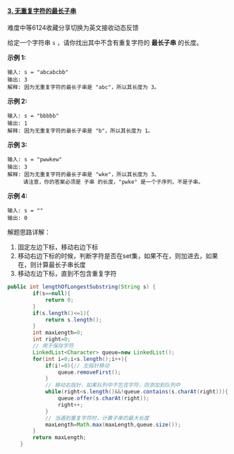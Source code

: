 #### [3. 无重复字符的最长子串](https://leetcode-cn.com/problems/longest-substring-without-repeating-characters/)

难度中等6124收藏分享切换为英文接收动态反馈

给定一个字符串 `s` ，请你找出其中不含有重复字符的 **最长子串** 的长度。

 

**示例 1:**

```
输入: s = "abcabcbb"
输出: 3 
解释: 因为无重复字符的最长子串是 "abc"，所以其长度为 3。
```

**示例 2:**

```
输入: s = "bbbbb"
输出: 1
解释: 因为无重复字符的最长子串是 "b"，所以其长度为 1。
```

**示例 3:**

```
输入: s = "pwwkew"
输出: 3
解释: 因为无重复字符的最长子串是 "wke"，所以其长度为 3。
     请注意，你的答案必须是 子串 的长度，"pwke" 是一个子序列，不是子串。
```

**示例 4:**

```
输入: s = ""
输出: 0
```



解题思路详解：

1. 固定左边下标，移动右边下标
2. 移动右边下标的时候，判断字符是否在set集，如果不在，则加进去，如果在，则计算最长子串长度
3. 移动左边下标，直到不包含重复字符

```Java
public int lengthOfLongestSubstring(String s) {
        if(s==null){
            return 0;
        }
        if(s.length()<=1){
            return s.length();
        }
        int maxLength=0;
        int right=0;
        // 用于保存字符
        LinkedList<Character> queue=new LinkedList();
        for(int i=0;i<s.length();i++){
            if(i!=0){// 左指针移动
                queue.removeFirst();
            }
            // 移动右指针，如果队列中不包含字符，则添加到队列中
            while(right<s.length()&&!queue.contains(s.charAt(right))){
                queue.offer(s.charAt(right));
                right++;
            }
            // 当遇到重复字符时，计算子串的最大长度
            maxLength=Math.max(maxLength,queue.size());
        }
        return maxLength;
    }
```



